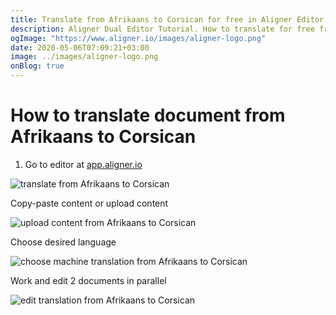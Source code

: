 ```yaml
---
title: Translate from Afrikaans to Corsican for free in Aligner Editor
description: Aligner Dual Editor Tutorial. How to translate for free from Afrikaans to Corsican. Aligner is multilingual document management platform. 
ogImage: "https://www.aligner.io/images/aligner-logo.png"
date: 2020-05-06T07:09:21+03:00
image: ../images/aligner-logo.png
onBlog: true
---
```


# How to translate document from Afrikaans to Corsican

1. Go to editor at [app.aligner.io](https://app.aligner.io "Aligner App web page")

![translate from Afrikaans to Corsican](../aligner-blank-editor.png "translate from Afrikaans to Corsican")

Copy-paste content or upload content

![upload content from Afrikaans to Corsican](../aligner-uploaded-document.png "upload content from Afrikaans to Corsican")

Choose desired language

![choose machine translation from Afrikaans to Corsican](../aligner-language-dropdown.png "choose machine translation from Afrikaans to Corsican")

Work and edit 2 documents in parallel

![edit translation from Afrikaans to Corsican](../aligner-double-sitded-editor.png "edit translation from Afrikaans to Corsican")

